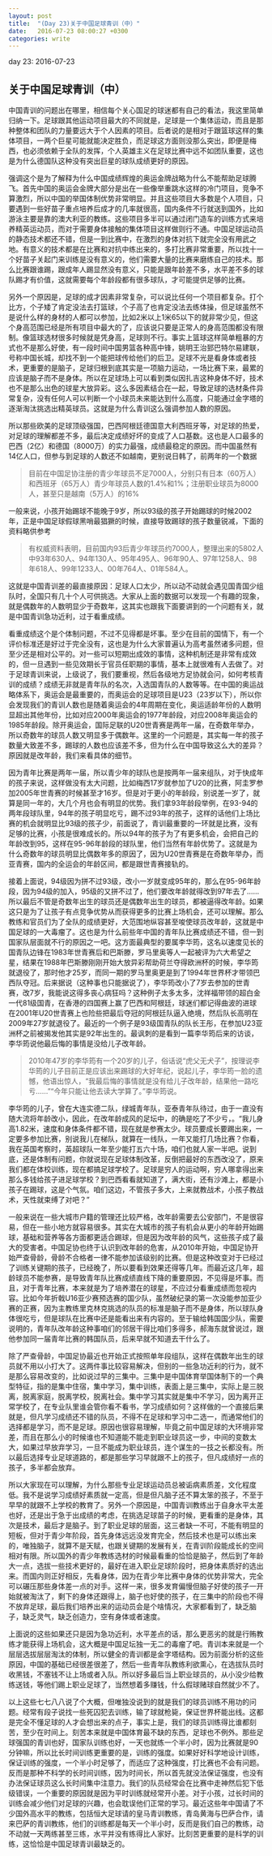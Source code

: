```yaml
---
layout: post
title:  "(Day 23)关于中国足球青训（中）"
date:   2016-07-23 08:00:27 +0300
categories: write
---
```


day 23: 2016-07-23

关于中国足球青训（中）
-

中国青训的问题出在哪里，相信每个关心国足的球迷都有自己的看法，我这里简单归纳一下。足球跟其他运动项目最大的不同就是，足球是一个集体运动，而且是那种整体和团队的力量要远大于个人因素的项目。后者说的是相对于跟篮球这样的集体项目，一两个巨星可能就能决定胜负，而足球这方面则没那么突出，即便是梅西，也必须依赖于全队的发挥，个人英雄主义在足球比赛中远不如团队重要，这也是为什么德国队这种没有突出巨星的球队成绩更好的原因。

强调这个是为了解释为什么中国成绩辉煌的奥运金牌战略为什么不能帮助足球腾飞。首先中国的奥运会金牌大部分是出在一些像举重跳水这样的冷门项目，竞争不算激烈，所以中国的举国体制优势非常明显。并且这些项目大多数是个人项目，只要遇到一些好苗子重点培养后成才的几率就很高，国内条件不行就送到国外，比如游泳主要是靠的澳大利亚的教练。这些项目多半可以通过闭门造车的训练方式来培养精英运动员，而对于需要身体接触的集体项目这样做则行不通。中国足球运动员的静态技术都还不错，但是一到比赛中，在激烈的身体对抗下就完全没有用武之地。有意义的技术都是在比赛和对抗中练出来的，多打比赛非常重要，所以找十一个好苗子关起门来训练是没有意义的，他们需要大量的比赛来磨练自己的技术。那么比赛跟谁踢，跟成年人踢显然没有意义，只能是跟年龄差不多，水平差不多的球队踢才有价值，这就需要每个年龄段都有很多球队，才可能提供足够的比赛。

另外一个原因是，足球的成才因素非常复杂，可以说比任何一个项目都复杂。打个比方，个子矮了肯定没法去打篮球，个子高了也肯定没法去练体操，但足球虽然不是说什么样的身材的人都可以参加，比如2米以上1米65以下的就非常少见，但这个身高范围已经是所有项目中最大的了，应该说只要是正常人的身高范围都没有限制。像篮球选材很多时候就是凭身高，足球则不行。事实上篮球这样简单粗暴的方式也不是那么好使，有一段时间中国男篮各种高中锋，姚明王治郅巴特尔易建联，号称中国长城，却找不到一个能把球传给他们的后卫。足球不光是看身体或者技术，更重要的是脑子，足球归根到底其实是一项脑力运动，一场比赛下来，最累的应该是脑子而不是身体。所以在足球场上可以看到类似因扎吉这种身体不好，技术也不是那么出色的球星大放异彩。这么多因素结合在一起，导致足球的选材条件异常复杂，没有任何人可以判断一个小球员未来能达到什么高度，只能通过金字塔的逐渐淘汰挑选出精英球员。这就是为什么青训这么强调参加人数的原因。

所以那些欧美的足球顶级强国，巴西阿根廷德国意大利西班牙等，对足球的热爱，对足球的理解都差不多，最后决定成绩好坏的变成了人口基数。这也是人口最多的巴西（2亿）和德国（8000万）的实力最强，成绩最稳定的原因。而中国虽然有14亿人口，但参与到足球的人数还不如越南，更别说日韩了，前两年的一个数据

>目前在中国足协注册的青少年球员不足7000人，分别只有日本（60万人）和西班牙（65万人）青少年球员人数的1.4%和1%；注册职业球员为8000人，甚至只是越南（5万人）的16%

一般来说，小孩开始踢球不能晚于9岁，所以93级的孩子开始踢球的时候2002年，正是中国足球假球黑哨最猖獗的时候，直接导致踢球的孩子数量锐减，下面的资料略供参考

>有权威资料表明，目前国内93后青少年球员约7000人，整理出来的5802人中93年630人、94年130人、95年495人、96年90人、97年1258人、98年618人、99年1233人、00年764人、01年584人。

这就是中国青训差的最直接原因：足球人口太少，所以动不动就会遇见国青国少组队时，全国只有几十个人可供挑选。大家从上面的数据可以发现一个有趣的现象，就是偶数年的人数明显少于奇数年，这其实也跟我下面要讲到的一个问题有关，就是中国青训急功近利，过于看重成绩。

看重成绩这个是个体制问题，不过不见得都是坏事。至少在目前的国情下，有一个评价标准还是好过于完全没有，这也是为什么大家普遍认为高考虽然诸多问题，但至少还是相对公平的。对一些可以短期出成效的事情，这种机制还是非常有成效的，但一旦遇到一些见效期长于官员任职期的事情，基本上就很难有人去做了。对于足球青训来说，上级说了，我们要重视，然后各级地方足协就会问，如何考核青训的成绩？成绩无非就是青年队的名次，入选国青队的人数等等。在中国的奥运战略体系下，奥运会是最重要的，而奥运会的足球项目是U23（23岁以下），所以你会发现我们的青训人数也是随着奥运会的4年周期在变化，奥运适龄年份的人数明显超出其他年份，比如对应2000年奥运会的1977年龄段，对应2008年奥运会的1985年龄段。除开奥运会，国际足联的U20世青赛是两年一届，在奇数年举办，所以奇数年的球员人数又明显多于偶数年。这里的一个问题是，其实每一年的孩子数量大致差不多，踢球的人数也应该差不多，但为什么在中国导致这么大的差异？原因就是改年龄，我们来看具体的细节。

因为青年比赛是两年一届，所以青少年的球队也是按两年一届来组队，对于快成年的孩子来说，这样做没有太大问题，比如梅西17岁就参加了U20的比赛，阿圭罗参加2005年世青赛的时候甚至才16岁。但是对于更小的年龄段，别说差一岁了，就算是同一年的，大几个月也会有明显的优势。我们拿93年龄段举例，在93-94的两年段球队里，94年的孩子明显吃亏，踢不过93年的孩子，这样的话他们上场比赛的机会就明显比93级的孩子少，前面说了，青训最重要的一环就是比赛，没有足够的比赛，小孩是很难成长的。所以94年的孩子为了有更多机会，会把自己的年龄改到95，这样在95-96年龄段的球队里，他们当然有年龄优势了。这就是为什么奇数年的球员明显比偶数年多的原因了，因为U20世青赛是在奇数年举办，而亚青赛，国内的全运会的年龄区间，都是跟世青赛接轨的。

接着上面说，94级因为拼不过93级，改小一岁就变成95年的，那么在95-96年龄段，因为94级的加入，95级的又拼不过了，他们要改年龄就得改到97年去了……所以最后不管是奇数年出生的球员还是偶数年出生的球员，都被逼得改年龄。如果这只是为了让孩子有点竞争优势从而获得更多的比赛上场机会，还可以理解。那么教练和官员们为了全队的成绩更好，大范围地纵容甚至唆使球员改年龄，这就是中国足球的一大毒瘤了。这也是为什么前些年中国的青年队比赛成绩还不错，但一到国家队层面就不行的原因之一吧。这方面最典型的要属李华筠，这名以速度见长的国青队边锋在1983年世青赛后和巴斯滕，罗马里奥等人一起被评为六大希望之星，结果在1988年巴斯滕刚刚开始大放异彩帮助荷兰夺得欧洲杯的时候，李华筠就退役了，那时他才25岁，而同一期的罗马里奥更是到了1994年世界杯才带领巴西队夺冠。后来据说（这种事也只能据说了），李华筠改小了7岁去参加的世青赛，改7岁，我能说这得多丧心病狂吗？这种例子太多太多，沈祥福带领的超白金一代81级国青，在香港的四国赛上赢了巴西和阿根廷，球迷们都记得曲波的进球在2001年U20世青赛上也险些把最后夺冠的阿根廷队逼入绝境，然后队长高明在2009年27岁就退役了。最近的一个例子是93级国青队的队长王彤，在参加U23亚洲杯之前被揭发他其实是92年出生的。最讽刺的是看到一篇李华筠后来的访谈，李华筠说他最后悔的事情是没给儿子改年龄。

>2010年47岁的李华筠有一个20岁的儿子，俗话说“虎父无犬子”，按理说李华筠的儿子目前正是应该出来踢球的大好年纪，说起儿子，李华筠一脸的遗憾，他语出惊人，“我最后悔的事情就是没有给儿子改年龄，结果他一路吃亏……”“今年只能让他去读大学算了。”李华筠说。
>
李华筠的儿子，曾在大连实德二队，绿城青年队，亚泰青年队待过，由于一直没有随大流将年龄改小，因此，在改年龄成风的足坛中，的确是吃了不少亏，。“我儿身高1.82米，速度和身体条件都不错，现在就是参赛太少。球员要成长要踢出来，一定要多参加比赛，别说我儿在梯队，就算在一线队，一年又能打几场比赛？你看，我在英国考察时，英超球队一年至少能打五六十场，咱们也就人家一半吧。说到底，还是体制有问题，你就说现在足球体制改革，反倒把最好的东西改没了，原来我们都在体校训练，现在都搞足球学校了。足球是穷人的运动啊，穷人哪拿得出来那么多钱给孩子进足球学校？到巴西看看就知道了，满大街，还有沙滩上，都是小孩子在踢球，这是个气氛。咱们这边，不管孩子多大，上来就教战术，小孩子教战术，天性就束缚了对吧？”

一般来说在一些大城市户籍的管理还比较严格，改年龄需要去公安部门，不是很容易，但在一些小地方就容易很多。其实在大城市的孩子有机会从更小的年龄开始踢球，基础和营养等各方面都更适合踢球，但是因为改年龄的风气，这些孩子成了最大的受害者。中国足协也终于认识到改年龄的危害，从2010年开始，中国足协开始严查骨龄，骨龄不合格者一律不能参加该级别的比赛。但是这种改变对于已经过了训练关键期的孩子，已经晚了，所以要看到效果还得等几年。而最近这几年，超龄球员不能参赛，是导致青年队比赛成绩直线下降的重要原因，不见得是坏事。而且，对于青年比赛，本来就是为了培养潜在的球星，不应过分看重成绩而忽视内容。比如今年折戟U16亚少赛预选赛的国少队，虽然破纪录的第一次没能参加亚少赛的正赛，因为主教练里克林克挑选的队员的标准是脑子而不是身体，所以球队身体很吃亏，但是球队在比赛中还是能看出来有内容的。至于输给韩国国少队，需要说明的，青年队改年龄这种事咱们的邻居干得比咱们多得多，郝海东就曾说过，跟他参加同一届青年比赛的韩国队员，后来早就不知道去干什么了。

除了严查骨龄，中国足协最近也开始正式按照单年段组队，这样在偶数年出生的球员就不用以小打大了。这两件事比较容易解决，但别的一些急功近利的行为，就不是那么容易改变的，比如说过早的三集中。三集中是中国体育举国体制下的一个典型特征，指的是集中住宿，集中学习，集中训练，表面上是三集中，实际上是三脱离，脱离家庭，脱离学校，脱离社会。集中学习其实就是集中不学习，因为离开正常学校了，在专业队里谁会管你看不看书，学习成绩如何？这样做的一个直接后果就是，但凡学习成绩还不错的队员，不得不在足球和学习中二选一，而通常他们的选择都是学习，而不是足球。原因也很容易理解，毕竟之前中国足球的大环境非常差，而且在那么小的时候谁也不知道能不能走到职业球员这一步，中间的变数太大，如果过早放弃学习，一旦不能成为职业球员，连个谋生的一技之长都没有。所以最后选择专业足球道路的，都是那些学习早就跟不上的孩子，但凡成绩好一点的孩子，多半都会放弃。

所以大家现在可以理解，为什么那些专业足球运动员总被诟病素质差，文化程度低。我不是说学习成绩好素质就一定高，但是但凡脑子还不算太笨的孩子，不至于早早的就跟不上学校的教育了。另外一个原因是，中国青训教练出于自身水平太差也好，还是出于急于出成绩的考虑，在挑选足球苗子的时候，更看重的是身体，其次是技术，最后才是脑子。到了职业足球的层面，这三者缺一不可，不能有明显的短板，但对于青少年阶段，首先身体远远没发育完全，然后技术也是可以练出来的，唯独脑子，就算不是天赋，也跟关键期的发展有关，在青训阶段能成长的空间相对有限。所以国外的青少年教练选材的时候最看重的恰恰是脑子，然后到了年龄大一点，选拔一些技术更好的，最好在进入职业足球阶段时，把身体素质好的选出来。而国内则正好相反，先看身体，因为在青少年比赛中身体的优势非常大，完全可以碾压那些身体差一点的对手。这样一来，很多发育偏慢但脑子好使的孩子一开始就被淘汰了，剩下的身体还跟得上，脑子也好使的孩子，在三集中的阶段也不得不放弃足球，最后我们培养出来的运动员会是个啥情况，大家都看到了，缺乏脑子，缺乏灵气，缺乏创造力，空有身体或者速度。

上面说的这些如果还只是因为急功近利，水平差点的话，那么更恶劣的就是行贿教练才能获得上场机会，这大概是中国足坛独一无二的毒瘤了吧。青训本来就是一个层层选拔层层淘汰的体制，所以健全的青训都是金字塔结构。因为前面分析的这些原因，中国的基础已经很差很差了，然后一些青年队教练利欲熏心，在选拔队员时收黑钱，不塞钱不让上场或者入队。所以好多最后当上职业球员的，从小没少给教练送钱，等他们踢上职业足球了，当然想着多赚钱，什么假球赌球自然就少不了。

以上这些七七八八说了个大概，但唯独没说到的就是我们的球员训练不用功的问题。经常有段子说找一些死囚犯去训练，输了球就枪毙，保证世界杯能出线。这都是完全不懂足球的人才会想出来的点子，事实上是，我们的球员训练得比谁都刻苦，至少在时间上。刻苦本来就是中国体育最不缺的东西，足球也不例外。那些足球强国的青训也好，国家队训练也好，一天也就练一个半小时，因为比赛就是90分钟嘛，所以比长时间训练更重要的是，训练的强度。如果好好科学地设计训练，保证训练的强度，一个半小时足够了，而适应了这种强度，打比赛也不会有问题。反而是那种不科学的长时间训练，因为时间长，所以首先就没法保证强度，也没有办法保证球员这么长时间集中注意力。我们的队员经常会在比赛中走神然后犯下低级错误，一个重要的原因就是因为平时训练就经常开小差。对于小孩，过长时间的训练会减少他们对足球的兴趣，也会耽误他们正常的学习。最近这些年中国请了不少国外高水平的教练，包括恒大足球请的皇马青训教练，青岛黄海与巴萨合作，请来巴萨的青训教练，他们的训练都是每天一个半小时，反而是我们自己的教练，动不动就一天两练甚至三练，水平并没有练得比人家好。比刻苦更重要的是科学的训练，这恰恰是中国足球青训最缺乏的。


<!--end-->
